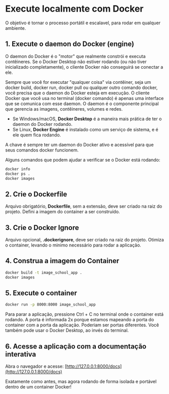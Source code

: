 # Execute localmente com Docker

O objetivo é tornar o processo portátil e escalavel, para rodar em qualquer ambiente.

## 1. Execute o daemon do Docker (engine)

O daemon do Docker é o "motor" que realmente constrói e executa contêineres.
Se o Docker Desktop não estiver rodando (ou não tiver inicializado completamente), o cliente Docker não conseguirá se conectar a ele.

Sempre que você for executar "qualquer coisa" via contêiner, seja um docker build, docker run, docker pull ou qualquer outro comando docker, você precisa que o daemon do Docker esteja em execução. O cliente Docker que você usa no terminal (docker comando) é apenas uma interface que se comunica com esse daemon. O daemon é o componente principal que gerencia as imagens, contêineres, volumes e redes.

- Se Windows/macOS, **Docker Desktop** é a maneira mais prática de ter o daemon do Docker rodando.
- Se Linux, **Docker Engine** é instalado como um serviço de sistema, e é ele quem fica rodando.

A chave é sempre ter um daemon do Docker ativo e acessível para que seus comandos docker funcionem.

Alguns comandos que podem ajudar a verificar se o Docker está rodando:

```sh
docker info
docker ps .
docker images
```

## 2. Crie o Dockerfile

Arquivo obrigatório, **Dockerfile**, sem a extensão, deve ser criado na raiz do projeto.
Defini a imagem do container a ser construído.

## 3. Crie o Docker Ignore

Arquivo opcional, **.dockerignore**, deve ser criado na raiz do projeto.
Otimiza o container, levando o minimo necessário para rodar a aplicação.

## 4. Construa a imagem do Container

```sh
docker build -t image_school_app .
docker images
```

## 5. Execute o container

```sh
docker run -p 8000:8000 image_school_app
```

Para parar a aplicação, pressione Ctrl + C no terminal onde o container está rodando.
A porta é informada 2x porque estamos mapeando a porta do container com a porta da aplicação.
Poderiam ser portas diferentes.
Você também pode usar o Docker Desktop, ao invés do terminal.

## 6. Acesse a aplicação com a documentação interativa

Abra o navegador e acesse: [http://127.0.0.1:8000/docs](http://127.0.0.1:8000/docs)

Exatamente como antes, mas agora rodando de forma isolada e portável dentro de um container Docker!
